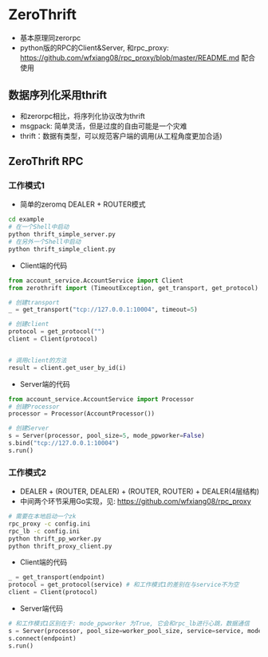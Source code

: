 # ZeroThrift
* 基本原理同zerorpc
* python版的RPC的Client&Server, 和rpc_proxy: https://github.com/wfxiang08/rpc_proxy/blob/master/README.md 配合使用

## 数据序列化采用thrift
* 和zerorpc相比，将序列化协议改为thrift
 * msgpack: 简单灵活，但是过度的自由可能是一个灾难
 * thrift：数据有类型，可以规范客户端的调用(从工程角度更加合适)

## ZeroThrift RPC

### 工作模式1
* 简单的zeromq DEALER + ROUTER模式

```bash
cd example
# 在一个Shell中启动
python thrift_simple_server.py
# 在另外一个Shell中启动
python thrift_simple_client.py
```

* Client端的代码

```python
from account_service.AccountService import Client
from zerothrift import (TimeoutException, get_transport, get_protocol)

# 创建transport
_ = get_transport("tcp://127.0.0.1:10004", timeout=5)

# 创建client
protocol = get_protocol("")
client = Client(protocol)


# 调用client的方法
result = client.get_user_by_id(i)

```
* Server端的代码

```python
from account_service.AccountService import Processor
# 创建Processor
processor = Processor(AccountProcessor())

# 创建Server
s = Server(processor, pool_size=5, mode_ppworker=False)
s.bind("tcp://127.0.0.1:10004")
s.run()
```


### 工作模式2
* DEALER + (ROUTER, DEALER) + (ROUTER, ROUTER) + DEALER(4层结构)
* 中间两个环节采用Go实现，见: https://github.com/wfxiang08/rpc_proxy

```bash
# 需要在本地启动一个zk
rpc_proxy -c config.ini
rpc_lb -c config.ini
python thrift_pp_worker.py
python thrift_proxy_client.py
```
* Client端的代码

```python
_ = get_transport(endpoint)
protocol = get_protocol(service) # 和工作模式1的差别在与service不为空
client = Client(protocol)
```

* Server端代码

```python
# 和工作模式1区别在于: mode_ppworker 为True, 它会和rpc_lb进行心跳，数据通信
s = Server(processor, pool_size=worker_pool_size, service=service, mode_ppworker=True)
s.connect(endpoint)
s.run()
```

